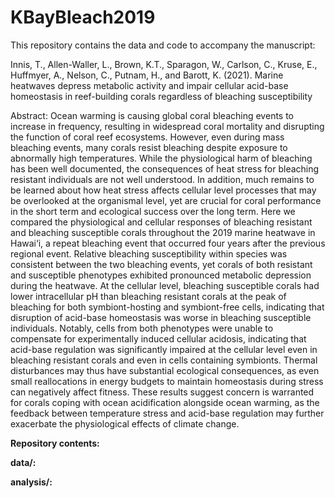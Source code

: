 # KBayBleach2019
This repository contains the data and code to accompany the manuscript: 

Innis, T., Allen-Waller, L., Brown, K.T., Sparagon, W., Carlson, C., Kruse, E., Huffmyer, A., Nelson, C., Putnam, H., and Barott, K. (2021). Marine heatwaves depress metabolic activity and impair cellular acid-base homeostasis in reef-building corals regardless of bleaching susceptibility

Abstract:
Ocean warming is causing global coral bleaching events to increase in frequency, resulting in widespread coral mortality and disrupting the function of coral reef ecosystems. However, even during mass bleaching events, many corals resist bleaching despite exposure to abnormally high temperatures. While the physiological harm of bleaching has been well documented, the consequences of heat stress for bleaching resistant individuals are not well understood. In addition, much remains to be learned about how heat stress affects cellular level processes that may be overlooked at the organismal level, yet are crucial for coral performance in the short term and ecological success over the long term. Here we compared the physiological and cellular responses of bleaching resistant and bleaching susceptible corals throughout the 2019 marine heatwave in Hawai‘i, a repeat bleaching event that occurred four years after the previous regional event. Relative bleaching susceptibility within species was consistent between the two bleaching events, yet corals of both resistant and susceptible phenotypes exhibited pronounced metabolic depression during the heatwave. At the cellular level, bleaching susceptible corals had lower intracellular pH than bleaching resistant corals at the peak of bleaching for both symbiont-hosting and symbiont-free cells, indicating that disruption of acid-base homeostasis was worse in bleaching susceptible individuals. Notably, cells from both phenotypes were unable to compensate for experimentally induced cellular acidosis, indicating that acid-base regulation was significantly impaired at the cellular level even in bleaching resistant corals and even in cells containing symbionts. Thermal disturbances may thus have substantial ecological consequences, as even small reallocations in energy budgets to maintain homeostasis during stress can negatively affect fitness. These results suggest concern is warranted for corals coping with ocean acidification alongside ocean warming, as the feedback between temperature stress and acid-base regulation may further exacerbate the physiological effects of climate change.

**Repository contents:**

**data/:**

**analysis/:**